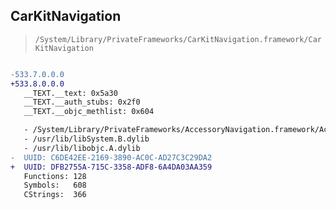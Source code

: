 ## CarKitNavigation

> `/System/Library/PrivateFrameworks/CarKitNavigation.framework/CarKitNavigation`

```diff

-533.7.0.0.0
+533.8.0.0.0
   __TEXT.__text: 0x5a30
   __TEXT.__auth_stubs: 0x2f0
   __TEXT.__objc_methlist: 0x604

   - /System/Library/PrivateFrameworks/AccessoryNavigation.framework/AccessoryNavigation
   - /usr/lib/libSystem.B.dylib
   - /usr/lib/libobjc.A.dylib
-  UUID: C6DE42EE-2169-3890-AC0C-AD27C3C29DA2
+  UUID: DFB2755A-715C-3358-ADF8-6A4DA03AA359
   Functions: 128
   Symbols:   608
   CStrings:  366

```
